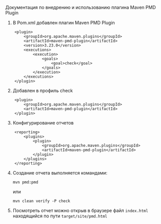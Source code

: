 Документация по внедрению и использованию плагина Maven PMD Plugin

1. В Pom.xml добавлен плагин Maven PMD Plugin
```
    <plugin>
        <groupId>org.apache.maven.plugins</groupId>
        <artifactId>maven-pmd-plugin</artifactId>
        <version>3.23.0</version>
        <executions>
            <execution>
                <goals>
                    <goal>check</goal>
                </goals>
            </execution>
        </executions>
    </plugin>
```
2. Добавлен в профиль check
```
    <plugin>
        <groupId>org.apache.maven.plugins</groupId>
        <artifactId>maven-pmd-plugin</artifactId>
    </plugin>
```
3. Конфигурирование отчетов 
```
    <reporting>
        <plugins>
            <plugin>
                <groupId>org.apache.maven.plugins</groupId>
                <artifactId>maven-pmd-plugin</artifactId>
            </plugin>
        </plugins>
    </reporting>
```
4. Создание отчета выполняется командами:

   `mvn pmd:pmd`

    или

   `mvn clean verify -P check`
5. Посмотреть отчет можно открыв в браузере файл `index.html` находящийся по пути `target/site/pmd.html` 
